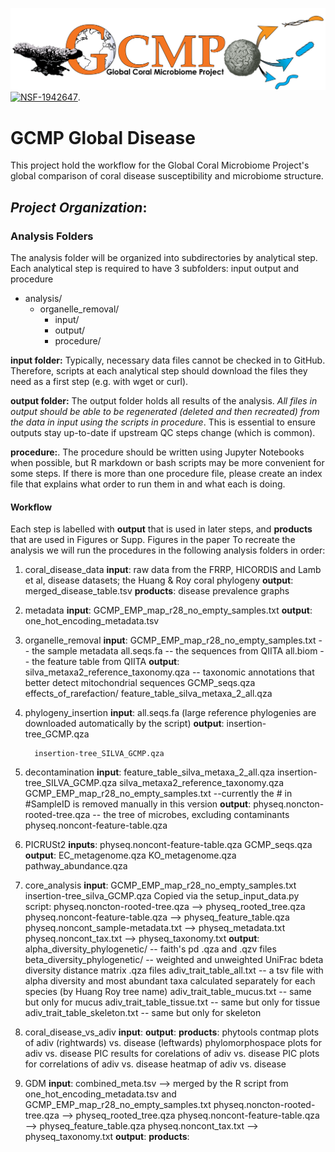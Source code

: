 
![GCMP Logo](GCMP_Logo_FJP_V2_JZ_rightward_arrows_r2_FJP-01.png)
[![NSF-1942647](https://img.shields.io/badge/NSF-1942647-blue.svg)](https://nsf.gov/awardsearch/showAward?AWD_ID=1942647).
# GCMP Global Disease
This project hold the workflow for the Global Coral Microbiome Project's global comparison of coral disease susceptibility and microbiome structure.

## *Project Organization*:
 
 
### Analysis Folders
The analysis folder will be organized into subdirectories by analytical step. Each analytical step is required to have 3 subfolders: input output and procedure


- analysis/
    - organelle_removal/
        - input/
        - output/
        - procedure/
        
 
**input folder:** Typically, necessary data files cannot be checked in to GitHub. Therefore, scripts at each analytical step should download the files they need as a first step (e.g. with wget or curl). 

**output folder:** The output folder holds all results of the analysis. *All files in output should be able to be regenerated (deleted and then recreated) from the data in input using the scripts in procedure*. This is essential to ensure outputs stay up-to-date if upstream QC steps change (which is common).

**procedure:**. The procedure should be written using Jupyter Notebooks when possible, but R markdown or bash scripts may be more convenient for some steps. If there is more than one procedure file, please create an index file that explains what order to run them in and what each is doing.


#### Workflow

Each step is labelled with **output** that is used in later steps, and **products** that are used in Figures or Supp. Figures in the paper
To recreate the analysis we will run the procedures in the following analysis folders in order:

1. coral_disease_data
      **input**: raw data from the FRRP, HICORDIS and Lamb et al, disease datasets; the Huang & Roy coral phylogeny
      **output**: merged_disease_table.tsv
      **products**: disease prevalence graphs
2. metadata
      **input**:  GCMP_EMP_map_r28_no_empty_samples.txt
      **output**: one_hot_encoding_metadata.tsv
3. organelle_removal
      **input**: 
         GCMP_EMP_map_r28_no_empty_samples.txt -- the sample metadata
         all.seqs.fa -- the sequences from QIITA
         all.biom -- the feature table from QIITA
      **output**:
         silva_metaxa2_reference_taxonomy.qza -- taxonomic annotations that better detect mitochondrial sequences
         GCMP_seqs.qza
         effects_of_rarefaction/
             feature_table_silva_metaxa_2_all.qza 
         
4. phylogeny_insertion
      **input**: 
         all.seqs.fa
         (large reference phylogenies are downloaded automatically by the script)
      **output**:
         insertion-tree_GCMP.qza
         
         insertion-tree_SILVA_GCMP.qza
6. decontamination
      **input**:
         feature_table_silva_metaxa_2_all.qza
         insertion-tree_SILVA_GCMP.qza 
         silva_metaxa2_reference_taxonomy.qza
         GCMP_EMP_map_r28_no_empty_samples.txt --currently the # in #SampleID is removed manually in this version
      **output**:
         physeq.noncton-rooted-tree.qza -- the tree of microbes, excluding contaminants
         physeq.noncont-feature-table.qza
7. PICRUSt2
      **inputs**:
         physeq.noncont-feature-table.qza
         GCMP_seqs.qza
      **output**:
         EC_metagenome.qza
         KO_metagenome.qza
         pathway_abundance.qza
8. core_analysis
       **input**:
         GCMP_EMP_map_r28_no_empty_samples.txt
         insertion-tree_silva_GCMP.qza
         Copied via the setup_input_data.py script:
           physeq.noncton-rooted-tree.qza --> physeq_rooted_tree.qza
           physeq.noncont-feature-table.qza --> physeq_feature_table.qza
           physeq.noncont_sample-metadata.txt --> physeq_metadata.txt
           physeq.noncont_tax.txt --> physeq_taxonomy.txt
       **output**:
           alpha_diversity_phylogenetic/ -- faith's pd .qza and .qzv files 
           beta_diversity_phylogenetic/ -- weighted and unweighted UniFrac bdeta diversity distance matrix .qza files
           adiv_trait_table_all.txt -- a tsv file with alpha diversity and most abundant taxa calculated separately for each species (by Huang Roy tree name)
           adiv_trait_table_mucus.txt -- same but only for mucus
           adiv_trait_table_tissue.txt -- same but only for tissue
           adiv_trait_table_skeleton.txt -- same but only for skeleton
9. coral_disease_vs_adiv 
       **input**:
       **output**:
       **products**:
           phytools contmap plots of adiv (rightwards) vs. disease (leftwards)
           phylomorphospace plots for adiv vs. disease
           PIC results for corelations of adiv vs. disease
           PIC plots for correlations of adiv vs. disease
           heatmap of adiv vs. disease
10. GDM
       **input**:
           combined_meta.tsv --> merged by the R script from one_hot_encoding_metadata.tsv and GCMP_EMP_map_r28_no_empty_samples.txt
           physeq.noncton-rooted-tree.qza --> physeq_rooted_tree.qza
           physeq.noncont-feature-table.qza --> physeq_feature_table.qza
           physeq.noncont_tax.txt --> physeq_taxonomy.txt
       **output**:
       **products**:
       

